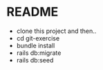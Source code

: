 # README
* clone this project and then..
* cd git-exercise
* bundle install
* rails db:migrate
* rails db:seed
